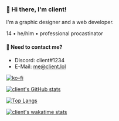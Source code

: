 ### 👋 Hi there, I'm client!
I'm a graphic designer and a web  developer.

14 • he/him • professional procastinator

#### 💬 Need to contact me?
* Discord: client#1234
* E-Mail: me@client.lol

[![ko-fi](https://www.ko-fi.com/img/githubbutton_sm.svg)](https://ko-fi.com/Q5Q12WY9S)

[![client's GitHub stats](https://client-readme.vercel.app/api?username=client&count_private=true&hide_border&theme=dark&cache_seconds=1800)](https://github.com/anuraghazra/github-readme-stats)

[![Top Langs](https://client-readme.vercel.app/api/top-langs/?username=client&theme=dark&cache_seconds=1800&count_private=true)](https://github.com/anuraghazra/github-readme-stats)

[![client's wakatime stats](https://github-readme-stats.vercel.app/api/wakatime?username=client&theme=dark&cache_seconds=1800)](https://github.com/anuraghazra/github-readme-stats)
